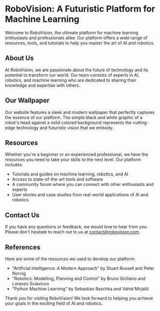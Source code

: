 <!--font:Lobster-->

# RoboVision: A Futuristic Platform for Machine Learning

Welcome to RoboVision, the ultimate platform for machine learning enthusiasts and professionals alike. Our platform offers a wide range of resources, tools, and tutorials to help you master the art of AI and robotics.

## About Us

At RoboVision, we are passionate about the future of technology and its potential to transform our world. Our team consists of experts in AI, robotics, and machine learning who are dedicated to sharing their knowledge and expertise with others.

## Our Wallpaper

Our website features a sleek and modern wallpaper that perfectly captures the essence of our platform. The simple black and white graphic of a robot's head against a solid colored background represents the cutting-edge technology and futuristic vision that we embody.

## Resources

Whether you're a beginner or an experienced professional, we have the resources you need to take your skills to the next level. Our platform includes:

- Tutorials and guides on machine learning, robotics, and AI
- Access to state-of-the-art tools and software
- A community forum where you can connect with other enthusiasts and experts
- User stories and case studies from real-world applications of AI and robotics

## Contact Us

If you have any questions or feedback, we would love to hear from you. Please don't hesitate to reach out to us at [contact@robovision.com](#contact).

## References

Here are some of the resources we used to develop our platform:

- "Artificial Intelligence: A Modern Approach" by Stuart Russell and Peter Norvig
- "Robotics: Modelling, Planning and Control" by Bruno Siciliano and Lorenzo Sciavicco
- "Python Machine Learning" by Sebastian Raschka and Vahid Mirjalili

Thank you for visiting RoboVision! We look forward to helping you achieve your goals in the exciting field of AI and robotics.

<!--

Write me content for website with wallpaper which alt text is:

"A wallpaper with a simple black and white graphic of a robot's head, against a solid colored background."

The name/title of the page should not be 1:1 copy of the alt text but rather a real content of the website which is using this wallpaper.

- Use markdown format 
- Start with heading
- Heading should be short and concise
- The content should look like a real website 
- The website should not be about the wallpaper, wallpaper is just a related background
- Heading should be contain work "wallpaper" or "background"
- Include real sections like references, contact, user stories, etc. use things relevant to the page purpose.
- Feel free to use structure like headings, bullets, numbering, blockquotes, paragraphs, horizontal lines, etc.
- You can use formatting like bold or _italic_
- You can include UTF-8 emojis
- Links should be only #hash anchors (and you can refer to the document itself)
- Do not include images


---


# RoboVision: A Futuristic Platform for Machine Learning

Welcome to RoboVision, the ultimate platform for machine learning enthusiasts and professionals alike. Our platform offers a wide range of resources, tools, and tutorials to help you master the art of AI and robotics.

## About Us

At RoboVision, we are passionate about the future of technology and its potential to transform our world. Our team consists of experts in AI, robotics, and machine learning who are dedicated to sharing their knowledge and expertise with others.

## Our Wallpaper

Our website features a sleek and modern wallpaper that perfectly captures the essence of our platform. The simple black and white graphic of a robot's head against a solid colored background represents the cutting-edge technology and futuristic vision that we embody.

## Resources

Whether you're a beginner or an experienced professional, we have the resources you need to take your skills to the next level. Our platform includes:

- Tutorials and guides on machine learning, robotics, and AI
- Access to state-of-the-art tools and software
- A community forum where you can connect with other enthusiasts and experts
- User stories and case studies from real-world applications of AI and robotics

## Contact Us

If you have any questions or feedback, we would love to hear from you. Please don't hesitate to reach out to us at [contact@robovision.com](#contact).

## References

Here are some of the resources we used to develop our platform:

- "Artificial Intelligence: A Modern Approach" by Stuart Russell and Peter Norvig
- "Robotics: Modelling, Planning and Control" by Bruno Siciliano and Lorenzo Sciavicco
- "Python Machine Learning" by Sebastian Raschka and Vahid Mirjalili

Thank you for visiting RoboVision! We look forward to helping you achieve your goals in the exciting field of AI and robotics.

-->
